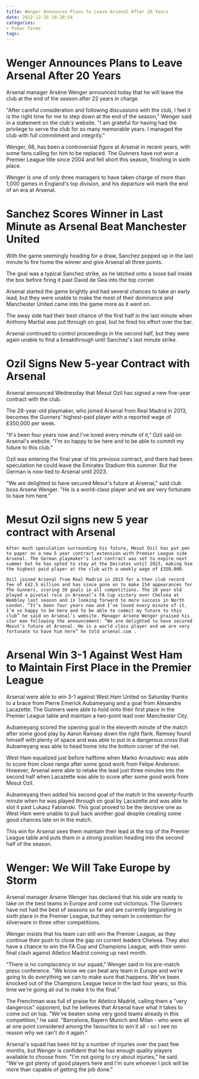 ```yaml
---
title: Wenger Announces Plans to Leave Arsenal After 20 Years
date: 2022-12-16 18:28:54
categories:
- Poker Terms
tags:
---
```



#  Wenger Announces Plans to Leave Arsenal After 20 Years

Arsenal manager Arsène Wenger announced today that he will leave the club at the end of the season after 22 years in charge.

"After careful consideration and following discussions with the club, I feel it is the right time for me to step down at the end of the season," Wenger said in a statement on the club's website. "I am grateful for having had the privilege to serve the club for so many memorable years. I managed the club with full commitment and integrity."

Wenger, 68, has been a controversial figure at Arsenal in recent years, with some fans calling for him to be replaced. The Gunners have not won a Premier League title since 2004 and fell short this season, finishing in sixth place.

Wenger is one of only three managers to have taken charge of more than 1,000 games in England's top division, and his departure will mark the end of an era at Arsenal.

#  Sanchez Scores Winner in Last Minute as Arsenal Beat Manchester United

With the game seemingly heading for a draw, Sanchez popped up in the last minute to fire home the winner and give Arsenal all three points.

The goal was a typical Sanchez strike, as he latched onto a loose ball inside the box before firing it past David de Gea into the top corner.

Arsenal started the game brightly and had several chances to take an early lead, but they were unable to make the most of their dominance and Manchester United came into the game more as it went on.

The away side had their best chance of the first half in the last minute when Anthony Martial was put through on goal, but he fired his effort over the bar.

Arsenal continued to control proceedings in the second half, but they were again unable to find a breakthrough until Sanchez's last minute strike.

#  Ozil Signs New 5-year Contract with Arsenal

Arsenal announced Wednesday that Mesut Ozil has signed a new five-year contract with the club.

The 28-year-old playmaker, who joined Arsenal from Real Madrid in 2013, becomes the Gunners' highest-paid player with a reported wage of £350,000 per week.

"It's been four years now and I've loved every minute of it," Ozil said on Arsenal's website. "I'm so happy to be here and to be able to commit my future to this club."

Ozil was entering the final year of his previous contract, and there had been speculation he could leave the Emirates Stadium this summer. But the German is now tied to Arsenal until 2023.

"We are delighted to have secured Mesut's future at Arsenal," said club boss Arsene Wenger. "He is a world-class player and we are very fortunate to have him here."

# Mesut Ozil signs new 5 year contract with Arsenal 

    After much speculation surrounding his future, Mesut Ozil has put pen to paper on a new 5 year contract extension with Premier League side Arsenal. The German playmaker’s last contract was set to expire next summer but he has opted to stay at the Emirates until 2023, making him the highest paid player at the club with a weekly wage of £350,000. 

    Ozil joined Arsenal from Real Madrid in 2013 for a then club record fee of £42.5 million and has since gone on to make 154 appearances for The Gunners, scoring 30 goals in all competitions. The 28 year old played a pivotal role in Arsenal’s FA Cup victory over Chelsea at Wembley last season and is looking forward to more success in North London. “It’s been four years now and I’ve loved every minute of it. I’m so happy to be here and to be able to commit my future to this club” he said on Arsenal’s website. Manager Arsene Wenger praised his star man following the announcement: “We are delighted to have secured Mesut’s future at Arsenal. He is a world class player and we are very fortunate to have him here” he told arsenal.com . 

#  Arsenal Win 3-1 Against West Ham to Maintain First Place in the Premier League

Arsenal were able to win 3-1 against West Ham United on Saturday thanks to a brace from Pierre Emerick Aubameyang and a goal from Alexandre Lacazette. The Gunners were able to hold onto their first place in the Premier League table and maintain a two-point lead over Manchester City.

Aubameyang scored the opening goal in the eleventh minute of the match after some good play by Aaron Ramsey down the right flank. Ramsey found himself with plenty of space and was able to put in a dangerous cross that Aubameyang was able to head home into the bottom corner of the net.

West Ham equalized just before halftime when Marko Arnautovic was able to score from close range after some good work from Felipe Anderson. However, Arsenal were able to retake the lead just three minutes into the second half when Lacazette was able to score after some good work from Mesut Ozil.

Aubameyang then added his second goal of the match in the seventy-fourth minute when he was played through on goal by Lacazette and was able to slot it past Lukasz Fabianski. This goal proved to be the decisive one as West Ham were unable to pull back another goal despite creating some good chances late on in the match.

This win for Arsenal sees them maintain their lead at the top of the Premier League table and puts them in a strong position heading into the second half of the season.

#  Wenger: We Will Take Europe by Storm

Arsenal manager Arsene Wenger has declared that his side are ready to take on the best teams in Europe and come out victorious. The Gunners have not had the best of seasons so far and are currently languishing in sixth place in the Premier League, but they remain in contention for silverware in three other competitions.

Wenger insists that his team can still win the Premier League, as they continue their push to close the gap on current leaders Chelsea. They also have a chance to win the FA Cup and Champions League, with their semi-final clash against Atletico Madrid coming up next month.

"There is no complacency in our squad," Wenger said in his pre-match press conference. "We know we can beat any team in Europe and we're going to do everything we can to make sure that happens. We've been knocked out of the Champions League twice in the last four years, so this time we're going all out to make it to the final."

The Frenchman was full of praise for Atletico Madrid, calling them a "very dangerous" opponent, but he believes that Arsenal have what it takes to come out on top. "We've beaten some very good teams already in this competition," he said. "Barcelona, Bayern Munich and Milan - who were all at one point considered among the favourites to win it all - so I see no reason why we can't do it again."

Arsenal's squad has been hit by a number of injuries over the past few months, but Wenger is confident that he has enough quality players available to choose from. "I'm not going to cry about injuries," he said. "We've got plenty of good players here and I'm sure whoever I pick will be more than capable of getting the job done."